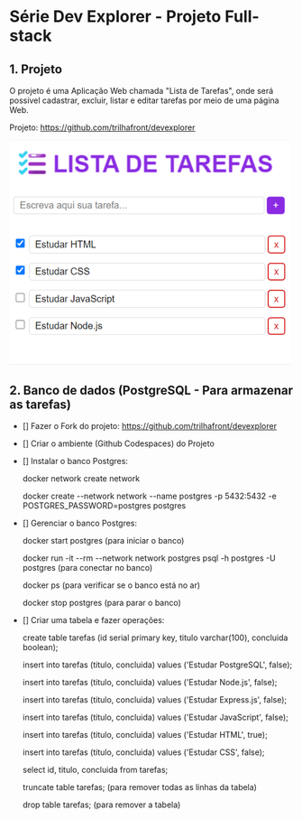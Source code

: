 # Série Dev Explorer - Projeto Full-stack

## 1. Projeto

O projeto é uma Aplicação Web chamada "Lista de Tarefas", onde será possível cadastrar, excluir, listar e editar tarefas por meio de uma página Web.

Projeto: https://github.com/trilhafront/devexplorer

<img style="max-width:500px" src="previa.png">

## 2. Banco de dados (PostgreSQL - Para armazenar as tarefas)

- [] Fazer o Fork do projeto: https://github.com/trilhafront/devexplorer

- [] Criar o ambiente (Github Codespaces) do Projeto

- [] Instalar o banco Postgres:

    docker network create network
    
    docker create --network network --name postgres -p 5432:5432 -e POSTGRES_PASSWORD=postgres postgres

- [] Gerenciar o banco Postgres:

    docker start postgres (para iniciar o banco)

    docker run -it --rm --network network postgres psql -h postgres -U postgres (para conectar no banco)
    
    docker ps (para verificar se o banco está no ar)
    
    docker stop postgres (para parar o banco)

- [] Criar uma tabela e fazer operações:

    create table tarefas (id serial primary key, titulo varchar(100), concluida boolean);

    insert into tarefas (titulo, concluida) values ('Estudar PostgreSQL', false);
    
    insert into tarefas (titulo, concluida) values ('Estudar Node.js', false);
    
    insert into tarefas (titulo, concluida) values ('Estudar Express.js', false);
    
    insert into tarefas (titulo, concluida) values ('Estudar JavaScript', false);
    
    insert into tarefas (titulo, concluida) values ('Estudar HTML', true);
    
    insert into tarefas (titulo, concluida) values ('Estudar CSS', false);
    
    select id, titulo, concluida from tarefas;

    truncate table tarefas; (para remover todas as linhas da tabela)

    drop table tarefas; (para remover a tabela)
